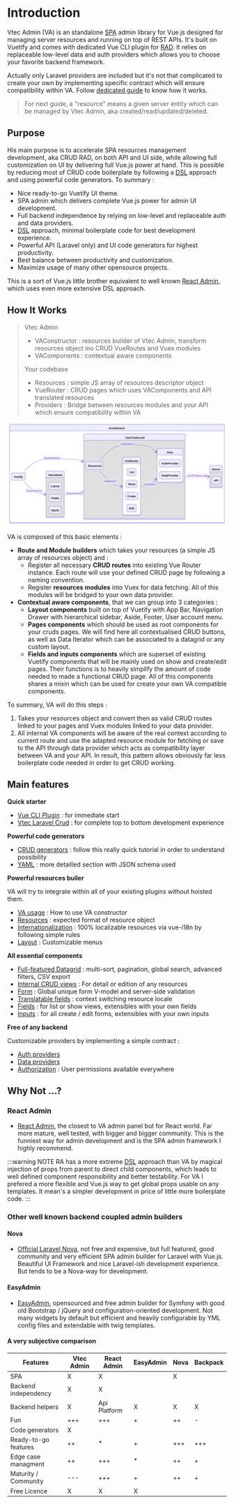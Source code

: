 # Introduction

Vtec Admin (VA) is an standalone [SPA](https://en.wikipedia.org/wiki/Single-page_application) admin library for Vue.js designed for managing server resources and running on top of REST APIs. It's built on Vuetify and comes with dedicated Vue CLI plugin for [RAD](https://en.wikipedia.org/wiki/Rapid_application_development). It relies on replaceable low-level data and auth providers which allows you to choose your favorite backend framework.

Actually only Laravel providers are included but it's not that complicated to create your own by implementing specific contract which will ensure compatibility within VA. Follow [dedicated guide](data-providers.md) to know how it works.

> For next guide, a "resource" means a given server entity which can be managed by Vtec Admin, aka created/read/updated/deleted.

## Purpose

His main purpose is to accelerate SPA resources management development, aka CRUD RAD, on both API and UI side, while allowing full customization on UI by delivering full Vue.js power at hand. This is possible by reducing most of CRUD code boilerplate by following a [DSL](https://en.wikipedia.org/wiki/Domain-specific_language) approach and using powerful code generators. To summary :

* Nice ready-to-go Vuetify UI theme.
* SPA admin which delivers complete Vue.js power for admin UI development.
* Full backend independence by relying on low-level and replaceable auth and data providers.
* [DSL](https://en.wikipedia.org/wiki/Domain-specific_language) approach, minimal boilerplate code for best development experience.
* Powerful API (Laravel only) and UI code generators for highest productivity.
* Best balance between productivity and customization.
* Maximize usage of many other opensource projects.

This is a sort of Vue.js little brother equivalent to well known [React Admin](https://github.com/marmelab/react-admin/), which uses even more extensive DSL approach.

## How It Works

> Vtec Admin
>
> * VAConstructor : resources builder of Vtec Admin, transform resources object ino CRUD VueRoutes and Vuex modules
> * VAComponents : contextual aware components
>
> Your codebase
>
> * Resources : simple JS array of resources descriptor object
> * VueRouter : CRUD pages which uses VAComponents and API translated resources
> * Providers : Bridge between resources modules and your API which ensure compatibility within VA

![Architecture](/diagrams/architecture.svg)

VA is composed of this basic elements :

* **Route and Module builders** which takes your resources (a simple JS array of resources object) and :
  * Register all necessary **CRUD routes** into existing Vue Router instance. Each route will use your defined CRUD page by following a naming convention.
  * Register **resources modules** into Vuex for data fetching. All of this modules will be bridged to your own data provider.
* **Contextual aware components**, that we can group into 3 categories :
  * **Layout components** built on top of Vuetify with App Bar, Navigation Drawer with hierarchical sidebar, Aside, Footer, User account menu.
  * **Pages components** which should be used as root components for your cruds pages. We will find here all contextualised CRUD buttons, as well as Data Iterator which can be associated to a datagrid or any custom layout.
  * **Fields and inputs components** which are superset of existing Vuetify components that will be mainly used on show and create/edit pages. Their functions is to heavily simplify the amount of code needed to made a functional CRUD page. All of this components shares a mixin which can be used for create your own VA compatible components.

To summary, VA will do this steps :

1. Takes your resources object and convert then as valid CRUD routes linked to your pages and Vuex modules linked to your data provider.
2. All internal VA components will be aware of the real context according to current route and use the adapted resource module for fetching or save to the API through data provider which acts as compatibility layer between VA and your API. In result, this pattern allows obviously far less boilerplate code needed in order to get CRUD working.

## Main features

**Quick starter**

* [Vue CLI Plugin](getting-started) : for immediate start
* [Vtec Laravel Crud](laravel) : for complete top to bottom development experience

**Powerful code generators**

* [CRUD generators](tutorial) : follow this really quick tutorial in order to understand possibility
* [YAML](generators) : more detailled section with JSON schema used

**Powerful resources builer**

VA will try to integrate within all of your existing plugins without hoisted them.

* [VA usage](admin) : How to use VA constructor
* [Resources](resources) : expected format of resource object
* [Internationalization](i18n) : 100% localizable resources via vue-i18n by following simple rules
* [Layout](layout) : Customizable menus

**All essential components**

* [Full-featured Datagrid](components/list) : multi-sort, pagination, global search, advanced filters, CSV export
* [Internal CRUD views](components/crud) : For detail or edition of any resources
* [Form](components/crud#form) : Global unique form V-model and server-side validation
* [Translatable fields](components/crud#translatable) : context switching resource locale
* [Fields](components/fields) : for list or show views, extensibles with your own fields
* [Inputs](components/inputs) : for all create / edit forms, extensibles with your own inputs

**Free of any backend**

Customizable providers by implementing a simple contract :

* [Auth providers](auth-providers)
* [Data providers](data-providers)
* [Authorization](authorization) : User permissions available everywhere

## Why Not ...?

### React Admin

* [React Admin](https://github.com/marmelab/react-admin/), the closest to VA admin panel but for React world. Far more mature, well tested, with bigger and bigger community. This is the funniest way for admin development and is the SPA admin framework I highly recommend.

:::warning NOTE
RA has a more extreme [DSL](https://en.wikipedia.org/wiki/Domain-specific_language) approach than VA by magical injection of props from parent to direct child components, which leads to well defined component responsibility and better testability. For VA I prefered a more flexible and Vue.js way to get global props usable on any templates. It mean's a simpler development in price of little more boilerplate code.
:::

### Other well known backend coupled admin builders

#### Nova

* [Official Laravel Nova](https://nova.laravel.com/), not free and expensive, but full featured, good community and very efficient SPA admin builder for Laravel with Vue.js. Beautiful UI Framework and nice Laravel-ish development experience. But tends to be a Nova-way for development.

#### EasyAdmin

* [EasyAdmin](https://github.com/EasyCorp/EasyAdminBundle), opensourced and free admin builder for Symfony with good old Bootstrap / jQuery and configuration-oriented development. Not many widgets by default but efficient and heavily configurable by YML config files and extendable with twig templates.

#### A very subjective comparison

| Features             | Vtec Admin | React Admin  | EasyAdmin | Nova | Backpack |
| -------------------- | ---------- | ------------ | --------- | ---- | -------- |
| SPA                  | X          | X            |           | X    |          |
| Backend independency | X          | X            |           |      |          |
| Backend helpers      | X          | Api Platform | X         | X    | X        |
| Fun                  | +++        | +++          | +         | ++   | -        |
| Code generators      | X          |              |           |      |          |
| Ready-to-go features | ++         | *            | +         | +++  | +++      |
| Edge case managment  | ++         | +++          | *         | ++   | +        |
| Maturity / Community | ---        | +++          | +         | ++   | +        |
| Free Licence         | X          | X            | X         |      |          |
